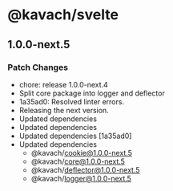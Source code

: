 # @kavach/svelte

## 1.0.0-next.5

### Patch Changes

- chore: release 1.0.0-next.4
- Split core package into logger and deflector
- 1a35ad0: Resolved linter errors.
- Releasing the next version.
- Updated dependencies
- Updated dependencies
- Updated dependencies [1a35ad0]
- Updated dependencies
  - @kavach/cookie@1.0.0-next.5
  - @kavach/core@1.0.0-next.5
  - @kavach/deflector@1.0.0-next.5
  - @kavach/logger@1.0.0-next.5
